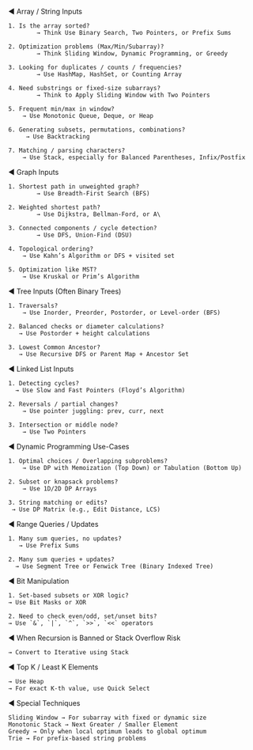 ◄ Array / String Inputs

	1. Is the array sorted? 
            → Think Use Binary Search, Two Pointers, or Prefix Sums

	2. Optimization problems (Max/Min/Subarray)? 
	        → Think Sliding Window, Dynamic Programming, or Greedy

	3. Looking for duplicates / counts / frequencies? 
	        → Use HashMap, HashSet, or Counting Array

	4. Need substrings or fixed-size subarrays? 
        	→ Think to Apply Sliding Window with Two Pointers

	5. Frequent min/max in window? 
	    → Use Monotonic Queue, Deque, or Heap

	6. Generating subsets, permutations, combinations? 
         → Use Backtracking

	7. Matching / parsing characters? 
	    → Use Stack, especially for Balanced Parentheses, Infix/Postfix

◄ Graph Inputs

	1. Shortest path in unweighted graph? 
	        → Use Breadth-First Search (BFS)

	2. Weighted shortest path? 
        	→ Use Dijkstra, Bellman-Ford, or A\

	3. Connected components / cycle detection? 
	        → Use DFS, Union-Find (DSU)

	4. Topological ordering? 
	    → Use Kahn’s Algorithm or DFS + visited set

	5. Optimization like MST? 
	    → Use Kruskal or Prim’s Algorithm

◄ Tree Inputs (Often Binary Trees)

	1. Traversals? 
	    → Use Inorder, Preorder, Postorder, or Level-order (BFS)

	2. Balanced checks or diameter calculations? 
	   → Use Postorder + height calculations

	3. Lowest Common Ancestor? 
	   → Use Recursive DFS or Parent Map + Ancestor Set

◄ Linked List Inputs

	1. Detecting cycles? 
	  → Use Slow and Fast Pointers (Floyd’s Algorithm)

	2. Reversals / partial changes? 
	    → Use pointer juggling: prev, curr, next

	3. Intersection or middle node? 
	    → Use Two Pointers

◄ Dynamic Programming Use-Cases

	1. Optimal choices / Overlapping subproblems? 
	    → Use DP with Memoization (Top Down) or Tabulation (Bottom Up)

	2. Subset or knapsack problems? 
	    → Use 1D/2D DP Arrays

	3. String matching or edits? 
	 → Use DP Matrix (e.g., Edit Distance, LCS)

◄ Range Queries / Updates

	1. Many sum queries, no updates? 
	   → Use Prefix Sums

	2. Many sum queries + updates? 
	  → Use Segment Tree or Fenwick Tree (Binary Indexed Tree)

◄ Bit Manipulation

	1. Set-based subsets or XOR logic? 
	→ Use Bit Masks or XOR

	2. Need to check even/odd, set/unset bits? 
	→ Use `&`, `|`, `^`, `>>`, `<<` operators

◄ When Recursion is Banned or Stack Overflow Risk

	→ Convert to Iterative using Stack

◄ Top K / Least K Elements

	→ Use Heap 
	→ For exact K-th value, use Quick Select

◄ Special Techniques

	Sliding Window → For subarray with fixed or dynamic size 
	Monotonic Stack → Next Greater / Smaller Element 
	Greedy → Only when local optimum leads to global optimum 
	Trie → For prefix-based string problems

